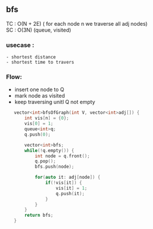 ## bfs
 TC : O(N + 2E) ( for each node n we traverse all adj nodes) <br/>
 SC : O(3N) (queue, visited)

### usecase : 
    - shortest distance
    - shortest time to travers

### Flow:
 - insert one node to Q
 - mark node as visited
 - keep traversing unitl Q not empty

 ```c++
    vector<int>bfsOfGraph(int V, vector<int>adj[]) {
        int vis[n] = {0};
        vis[0] = 1;
        queue<int>q;
        q.push(0);

        vector<int>bfs;
        while(!q.empty()) {
            int node = q.front();
            q.pop();
            bfs.push(node);

            for(auto it: adj[node]) {
                if(!vis[it]) {
                    vis[it] = 1;
                    q.push(it);
                }
            }
        }
        return bfs;
    }
 ```